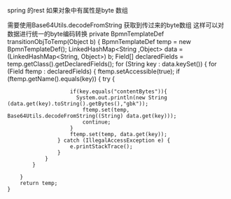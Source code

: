 spring  的rest 如果对象中有属性是byte
数组 

需要使用Base64Utils.decodeFromString 获取到传过来的byte数组   这样可以对数据进行统一的byte编码转换
 private BpmnTemplateDef transitionObjToTemp(Object b)  {
        BpmnTemplateDef temp = new BpmnTemplateDef();
        LinkedHashMap<String ,Object> data = (LinkedHashMap<String, Object>) b;
        Field[] declaredFields = temp.getClass().getDeclaredFields();
        for (String key : data.keySet()) {
            for (Field ftemp : declaredFields) {
                ftemp.setAccessible(true);
                if (ftemp.getName().equals(key)) {
                    try {

                        if(key.equals("contentBytes")){
                          System.out.println(new String (data.get(key).toString().getBytes(),"gbk"));
                            ftemp.set(temp, Base64Utils.decodeFromString((String) data.get(key)));
                            continue;
                        }
                        ftemp.set(temp, data.get(key));
                    } catch (IllegalAccessException e) {
                        e.printStackTrace();
                    }
                }
            }

        }
        return temp;
    }